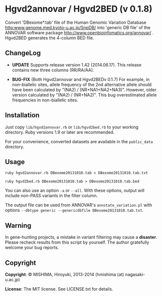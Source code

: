 # Hgvd2annovar / Hgvd2BED (v 0.1.8)

Convert 'DBexome*.tab' file of the Human Genomic Variation Database <http:www.genome.med.kyoto-u.ac.jp/SnpDB/> into 'generic DB file' of the ANNOVAR software package <http://www.openbioinfomatics.org/annovar/> . Hgvd2BED generates the 4-column BED file.

## ChangeLog
* **UPDATE** Supports release version 1.42 (2014.06.17). This release contains new three columns (RR/RA/AA).

* **BUG-FIX** (Both Hgvd2annovar and Hgvd2BEDv 0.1.7) For example, in non-biallelic sites, allele frequency of the 2nd alternative allele should have been calculated by "(NA2) / (NR+NA1+NA2+NA3)". However, older version calculated by "(NA2) / (NR+NA2)". This bug overestimated allele frequencies in non-biallelic sites.

## Installation

Just copy `lib/hgvd2annovar.rb` or `lib/hgvd2bed.rb` to your working directory. Ruby versions 1.9 or later are recommended. 

For your convenience, converted datasets are available in the `public_data` directory.

## Usage

`ruby hgvd2annovar.rb DBexome20131010.tab > DBexome20131010.tab.txt`

`ruby hgvd2bed.rb DBexome20131010.tab > DBexome20131010.tab.bed`

You can also use an option `-a` or `--all`. With these options, output will include non-PASS variants in the filter column.

The output file can be used from ANNOVAR's `annotate_variation.pl` with options `--dbtype generic --genericdbfile DBexome20131010.tab.txt`.

## Warning
In gene-hunting projects, a mistake in variant filtering may cause a **disaster**. Please recheck results from this script by yourself. The author gratefully welcome your bug reports.

## Copyright
**Copyright**: &copy; MISHIMA, Hiroyuki, 2013-2014 (hmishima (at) nagasaki-u.ac.jp)

**License**: The MIT license. See LICENSE.txt for details.

